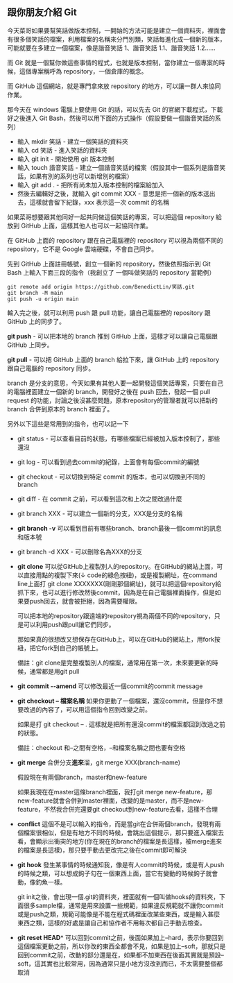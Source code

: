 ## 跟你朋友介紹 Git

今天菜哥如果要幫笑話做版本控制，一開始的方法可能是建立一個資料夾，裡面會有很多個笑話的檔案，利用檔案的名稱來分門別類，笑話每進化成一個新的版本，可能就要在多建立一個檔案，像是諧音笑話 1、諧音笑話 1.1、諧音笑話 1.2......

而 Git 就是一個幫你做這些事情的程式，也就是版本控制，當你建立一個專案的時候，這個專案稱呼為 repository，一個倉庫的概念。

而 GitHub 這個網站，就是專門拿來放 repository 的地方，可以讓一群人來協同作業。

那今天在 windows 電腦上要使用 Git 的話，可以先去 Git 的官網下載程式，下載好之後進入 Git Bash，然後可以用下面的方式操作（假設要做一個諧音笑話的系列）

- 輸入 mkdir 笑話 - 建立一個笑話的資料夾
- 輸入 cd 笑話 - 進入笑話的資料夾
- 輸入 git init - 開始使用 git 版本控制
- 輸入 touch 諧音笑話 - 建立一個諧音笑話的檔案（假設其中一個系列是諧音笑話，如果有別的系列也可以新增別的檔案）
- 輸入 git add . - 把所有尚未加入版本控制的檔案給加入
- 然後去編輯好之後，就輸入 git commit XXX - 意思是把一個新的版本送出去，這樣就會留下紀錄，xxx 表示這一次 commit 的名稱

如果菜哥想要跟其他同好一起共同做這個笑話的專案，可以把這個 repository 給放到 GitHub 上面，這樣其他人也可以一起協同作業。

在 GitHub 上面的 repository 跟在自己電腦裡的 repository 可以視為兩個不同的 repository，它不是 Google 雲端硬碟，不會自己同步。

先到 GitHub 上面註冊帳號，創立一個新的 repository，然後依照指示到 Git Bash 上輸入下面三段的指令（我創立了 一個叫做笑話的 repository 當範例）

```
git remote add origin https://github.com/BenedictLin/笑話.git
git branch -M main
git push -u origin main
```

輸入完之後，就可以利用 push 跟 pull 功能，讓自己電腦裡的 repository 跟 GitHub 上的同步了。

**git push** - 可以把本地的 branch 推到 GitHub 上面，這樣才可以讓自己電腦跟 GitHub 上同步。

**git pull** - 可以把 GitHub 上面的 branch 給拉下來，讓 GitHub 上的 repository 跟自己電腦的 repository 同步。

branch 是分支的意思，今天如果有其他人要一起開發這個笑話專案，只要在自己的電腦裡面建立一個新的 branch，開發好之後在 push 回去，發起一個 pull request 的功能，討論之後沒甚麼問題，原本repository的管理者就可以把新的 branch 合併到原本的 branch 裡面了。

另外以下這些是常用到的指令，也可以記一下

- git status - 可以查看目前的狀態，有哪些檔案已經被加入版本控制了，那些還沒

- git log - 可以看到過去commit的紀錄，上面會有每個commit的編號

- git checkout - 可以切換到特定 commit 的版本，也可以切換到不同的 branch

- git diff - 在 commit 之前，可以看到這次和上次之間改過什麼

- git branch XXX - 可以建立一個新的分支，XXX是分支的名稱

- **git branch -v** 可以看到目前有哪些branch、branch最後一個commit的訊息和版本號

- git branch -d XXX - 可以刪除名為XXX的分支

- **git clone** 可以從GitHub上複製別人的repository。在GitHub的網站上面，可以直接用點的複製下來(↓ code的綠色按紐)，或是複製網址，在command line上面打 git clone XXXXXXX(剛剛那個網址)，就可以把這個repository給抓下來，也可以進行修改然後commit，因為是在自己電腦裡面操作，但是如果要push回去，就會被拒絕，因為需要權限。

  可以把本地的repository跟遠端的repository視為兩個不同的repository，只是可以利用push跟pull讓它們同步。

  那如果真的很想改又想保存在GitHub上，可以在GitHub的網站上，用fork按紐，把它fork到自己的帳號上。

  備註：git clone是完整複製別人的檔案，通常用在第一次，未來要更新的時候，通常都是用git pull

- **git commit --amend** 可以修改最近一個commit的commit message

- **git checkout – 檔案名稱** 如果你更動了一個檔案，還沒commit，但是你不想要改過的內容了，可以用這個指令回到改變之前。

  如果是打 git checkout – . 這樣就是把所有還沒commit的檔案都回到改過之前的狀態。

  備註：checkout 和–之間有空格，–和檔案名稱之間也要有空格

- **git merge** 合併分支**進來**溜，git merge XXX(branch-name)

  假設現在有兩個branch，master和new-feature

  如果我現在在master這條branch裡面，我打git merge new-feature，那new-feature就會合併到master裡面，改變的是master，而不是new-feature，不然我合併完還要git checkout到new-feature去看，這樣不合理

- **conflict** 這個不是可以輸入的指令，而是當git在合併兩個branch，發現有兩個檔案很相似，但是有地方不同的時候，會跳出這個提示，那只要進入檔案去看，會顯示出衝突的地方(你在現在的branch的檔案是長這樣，被merge進來的檔案是長這樣)，那只要手動去更改完之後在commit即可解決

- **git hook** 發生某事情的時候通知我，像是有人commit的時候，或是有人push的時候之類，可以想成鉤子勾在一個東西上面，當它有變動的時候鉤子就會動，像釣魚一樣。

  git init之後，會出現一個.git的資料夾，裡面就有一個叫做hooks的資料夾，下面很多sample檔，通常是用來設置一些規範，如果違反規範就不讓你commit或是push之類，規範可能像是不能在程式碼裡面改某些東西，或是輸入甚麼東西之類，這樣的好處是讓自己和協作者不用每次都自己手動去檢查。

- **git reset HEAD^** 可以回到commit之前，後面如果加上–hard，表示你要回到這個檔案更動之前，所以你改的東西全都會不見，如果是加上–soft，那就只是回到commit之前，改動的部分還是在，如果都不加東西在後面其實就是預設–soft，這其實也比較常用，因為通常只是小地方沒改到而已，不太需要整個都取消